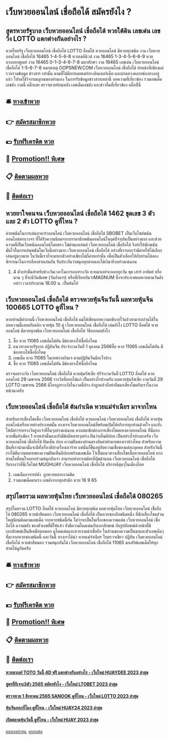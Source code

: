 # เว็บหวยออนไลน์ เชื่อถือได้ สมัครยังไง ?
## สูตรหวยรัฐบาล เว็บหวยออนไลน์ เชื่อถือได้ หวยใต้ดิน เลขเด่น เลขวิ่ง LOTTO แตกต่างกันอย่างไร ?
หวยไทยรัฐ เว็บหวยออนไลน์ เชื่อถือได้ LOTTO ล็อตโต้ หวยออนไลน์ มีหวยทุกชนิด งวด เว็บหวยออนไลน์ เชื่อถือได้ 16465 1-4-5-6-8
หวยเดลินิวส์ งวด 16465 1-3-4-5-6-8-9
หวยบางกอกทูเดย์ งวด 16465 0-1-3-4-6-7-8
มหาทักษา งวด 16465 เลขเด่น เว็บหวยออนไลน์ เชื่อถือได้ 1-5-6-7-8
หมายเหตุ OOPSNEW.COM เว็บหวยออนไลน์ เชื่อถือได้ ทำหน้าที่เพียงแค่รวบรวมข้อมูล ข่าวสาร เท่านั้น ตามที่ได้มีการเผยแพร่ทางอินเตอร์เน็ท และผ่านทางหลายช่องทางอยู่แล้ว โปรดใช้วิจารณญาณของท่านเอง ในการรับข้อมูลข่าวสารเหล่านี้
บทความที่เกี่ยวข้อง
รวมเลขเด็ด เลขดัง งวดนี้ คลิ๊กเลย
ตรวจหวยย้อนหลัง เลขเด็ดเลขดัง และข่าวอื่นที่เกี่ยวข้อง คลิ๊กที่นี่

## 🛎 [ทางเข้าหวย](https://bit.ly/3BG5bNw)
## 👉 [สมัครสมาชิกหวย](https://bit.ly/3BG5bNw)
## 💵 [รับฟรีเครดิต หวย](https://bit.ly/3C3mvgS)
## 👑 [Promotion!! พิเศษ](https://bit.ly/3C3mvgS)
## 📋 [ติดตามผลหวย](https://bit.ly/3C3mvgS)
## 📱 [ติดต่อเรา](https://bit.ly/3C3mvgS)

## หวยยาใจคนจน เว็บหวยออนไลน์ เชื่อถือได้ 1462 ชุดเลข 3 ตัว และ 2 ตัว LOTTO ดูที่ไหน ?
ค่ายพนันในการเล่นบาคาร่าออนไลน์ เว็บหวยออนไลน์ เชื่อถือได้ SBOBET เป็นเว็บไซต์พนันออนไลน์ครบวงจร ที่ได้รับความนิยมจากบรรดานักพนันออนไลน์ในยุคปัจจุบันเป็นอย่างมาก และด้วยความที่เป็นเว็บพนันออนไลน์โดยตรง ไม่ผ่านเอเย่นต์ เว็บหวยออนไลน์ เชื่อถือได้ จึงทำให้นักพนันมั่นใจในการเล่นพนันในเว็บนี้อย่างมาก เว็บหวยออนไลน์ เชื่อถือได้ อย่างที่เราบอกว่ามีค่ายให้ได้เลือกเล่นอยู่มากมาย ในวันนี้เราก็จะมายกตัวอย่างเพียงไม่กี่ค่ายเท่านั้น เพื่อเป็นตัวเลือกให้กับท่านได้ลองพิจารณาในการเลือกค่ายเล่นกัน รับประกันว่าสนุกทุกค่ายและได้เงินจริงอย่างแน่นอน
1. 4 ตัวเท่านั้นสำหรับช่วงวันเวลาในการออกรางวัล หวยมาเลย์จะออกทุกวัน พุธ เสาร์ อาทิตย์ หรือนาน ๆ ที่จะมีวันพิเศษ (วันอังคาร) หรือที่เรียกกันว่าMAGNUM ซึ่งจะประกาศผลหวยตามวันดังกล่าว เวลาประมาณ 18.00 น. เป็นต้นไป

## เว็บหวยออนไลน์ เชื่อถือได้ ตรวจหวยหุ้นจีนวันนี้ ผลหวยหุ้นจีน 100665 LOTTO ดูที่ไหน ?
หากท่านมีคำถามนี้ เว็บหวยออนไลน์ เชื่อถือได้ ผมได้เขียนบทความอธิบายไว้แล้วสามารถอ่านได้ในบทความนี้เลยครับคลิก หวยหุ้น 10 คู่ เว็บหวยออนไลน์ เชื่อถือได้ เล่นยังไง LOTTO ล็อตโต้ หวยออนไลน์ มีหวยทุกชนิด เว็บหวยออนไลน์ เชื่อถือได้ วิธีออกผลยังไง
1. ซื้อ หวย 11065 เลขเด็ดไม่ทัน มีช่องทางให้ซื้ออีกไหม
2. แนวทางหวยรัฐบาล ปฏิทินจีน ประจำงวดวันที่ 1 ตุลาคม 2566ซื้อ หวย 11065 เลขเด็ดไม่ทัน มีช่องทางให้ซื้ออีกไหม
3. เลขเด็ด หวย 11065 ในเทศกาลกินเจ ตามปฏิทินจีนมีอะไรบ้าง
4. ซื้อ หวย 11065 เลขเด็ดไม่ทัน มีช่องทางให้ซื้ออีกไหม

ตรวจผลรางวัล เว็บหวยออนไลน์ เชื่อถือได้ หวยหุ้นรัสเซีย ปรัจำงวดวันที่ LOTTO ล็อตโต้ หวยออนไลน์ 29 เมษายน 2566 รางวัลที่ออกได้แก่
เป็นอย่างไรบ้างครับ ผลหวยหุ้นรัสเซีย งวดวันที่ 29 LOTTO เมษายน 2566 มีใครถูกรางวัลในงวดนี้บ้าง ถ้าถูกแล้วก็อย่าลืมมาเสี่ยงโชคกับเราในงวดหน้านะครับ

## เว็บหวยออนไลน์ เชื่อถือได้ ต้นกำเนิด หวยแม่จำเนียร มาจากไหน
สำหรับการเสี่ยงโชคซื้อ เว็บหวยออนไลน์ เชื่อถือได้ หวยออนไลน์ เว็บหวยออนไลน์ เชื่อถือได้ หวยหุ้นออนไลน์หรือหวยต่างประเทศนั้น ทางเราเว็บหวยออนไลน์ที่พร้อมเปฺิดให้บริการทุกท่านด้วยใจ และยังให้อัตราจ่ายรางวัลสูงกว่าที่อื่นๆอย่างแน่นอน หากสมาชิกต้องการเสี่ยงโชคแทงหวยออนไลน์ ที่นี่แทงหวยขั้นต่ำเพียง 1 บาทเท่านั้นและยังมีข้อดีหลายๆอย่าง
ฝันว่าเห็นผีปอบ เป็นอย่างไรบ้างละครับ เว็บหวยออนไลน์ เชื่อถือได้ ฝันเห็น ปอบ ความฝันของท่านตรงกันคำทำนายของเราบ้างไหม สำหรับความฝันที่เรานำมานั้นจะมีทั้งเรื่องดีบ้างเรื่องเลวร้าย แต่นั้นก็ขึ้นอยู่กับความเชื่อของแต่ละบุคคล สำหรับวันนี้เราได้ตีความหมายของความฝันเห็นผีปอบพร้อมเลขเด็ด ไว้เป็นแนวทางเสี่ยงโชคซื้อหวยออนไลน์ หากท่านใดที่สนใจอยากร่วมสนุกกับเรา สามารถทำการสมัครที่ปุ่มด้านบน เว็บหวยออนไลน์ เชื่อถือได้ รับรองว่าที่นี่เว็บไซต์ MUGHUAY เว็บหวยออนไลน์ เชื่อถือได้ บริการดีสุดๆในเมืองไทย
1. เลขเด็ดอาจารย์ดัง  ถูกหวยหลายงวดติด
2. รวมเลขเด็ดมาแรง เลขดังจากทุกสำนัก หวย 16 9 65

## สรุปโดยรวม ผลหวยหุ้นไทย เว็บหวยออนไลน์ เชื่อถือได้ 080265
สรุปโดยรวม LOTTO ล็อตโต้ หวยออนไลน์ มีหวยทุกชนิด ผลหวยหุ้นไทย เว็บหวยออนไลน์ เชื่อถือได้ 080265 หวยม้าสีหมอก เว็บหวยออนไลน์ เชื่อถือได้ เป็นหวยซองอีกชนิดหนึ่ง ที่นักเสี่ยงโชคส่วนใหญ่นิยมติดตามเลขเด็ด จากหวยชนิดนี้กัน ไม่ว่าจะเป็นในเรื่องของความแม่น เว็บหวยออนไลน์ เชื่อถือได้ ความขลัง ของตัวเลขที่มีให้แล้ว ยังมีความโดดเด่นกับเอกลักษณ์ กับรูปลักษณ์ด้วยม้าที่มีเอกลักษณ์เป็นสีเหมือนหมอก ดูโดดเด่นและสวยงามน่าเชื่อถือ ในส่วนของความเป็นมาและตัวเลขเด็ดๆ ที่มาจากหวยซองชนิดนี้ และวันนี้ ทางเราได้นำ หวยแม่จำเนียร ใบตรวจเขียว ปฏิทิน เว็บหวยออนไลน์ เชื่อถือได้ หวยม้าสีหมอก รวมสนุกกันได้ เว็บหวยออนไลน์ เชื่อถือได้ 11065 มาเสริฟเลขเด็ดให้ทุกท่านได้ดูกันครับ

## 🛎 [ทางเข้าหวย](https://bit.ly/3BG5bNw)
## 👉 [สมัครสมาชิกหวย](https://bit.ly/3BG5bNw)
## 💵 [รับฟรีเครดิต หวย](https://bit.ly/3C3mvgS)
## 👑 [Promotion!! พิเศษ](https://bit.ly/3C3mvgS)
## 📋 [ติดตามผลหวย](https://bit.ly/3C3mvgS)
## 📱 [ติดต่อเรา](https://bit.ly/3C3mvgS)

#### [หวยมาเลย์ TOTO วันนี้ 4D ฟรี แตกต่างกันอย่างไร - เว็บใหม่ HUAYDEE 2023 ล่าสุด](https://atom.io/themes/หวยมาเลย์%20toto%20วันนี้%204d%20ฟรี%20แตกต่างกันอย่างไร%20-%20เว็บใหม่%20huaydee%202023%20ล่าสุด)
#### [สูตรยี่กีเจาะ3ตัว 2565 สมัครยังไง - เว็บใหม่ LTOBET 2023 ล่าสุด](https://atom.io/themes/สูตรยี่กีเจาะ3ตัว%202565%20สมัครยังไง%20-%20เว็บใหม่%20ltobet%202023%20ล่าสุด)
#### [ตรวจหวย 1 สิงหาคม 2565 SANOOK ดูที่ไหน - เว็บใหม่ LOTTO 2023 ล่าสุด](https://atom.io/themes/ตรวจหวย%201%20สิงหาคม%202565%20sanook%20ดูที่ไหน%20-%20เว็บใหม่%20lotto%202023%20ล่าสุด)
#### [หุ้นจีนออกกี่โมง ดูที่ไหน - เว็บใหม่ HUAY24 2023 ล่าสุด](https://atom.io/themes/หุ้นจีนออกกี่โมง%20ดูที่ไหน%20-%20เว็บใหม่%20huay24%202023%20ล่าสุด)
#### [เปิดตลาดหุ้นวันนี้ ดูที่ไหน - เว็บใหม่ HUAY 2023 ล่าสุด](https://atom.io/themes/เปิดตลาดหุ้นวันนี้%20ดูที่ไหน%20-%20เว็บใหม่%20huay%202023%20ล่าสุด)

[ผลบอลล่าสุด](https://siamsport.tv "ผลบอลล่าสุด"), [ดูบอลสด](https://siamsport.tv/ดูบอลสด "ดูบอลสด")